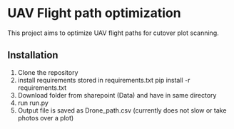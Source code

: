 # UAV Flight path optimization

This project aims to optimize UAV flight paths for cutover plot scanning.

## Installation

1. Clone the repository
2. install requirements stored in requirements.txt
   pip install -r requirements.txt
3. Download folder from sharepoint (Data) and have in same directory
4. run run.py
5. Output file is saved as Drone_path.csv (currently does not slow or take photos over a plot)
